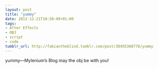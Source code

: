 ```yaml
---
layout: post
title: "yummy"
date: 2012-12-21T10:50:09+01:00
tags:
- After Effects
- OBJ
- script
- code
tumblr_url: http://fabiantheblind.tumblr.com/post/38455360778/yummy
---
```

yummy—Mylenium’s Blog may the obj be with you!
